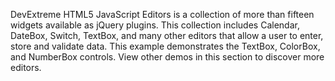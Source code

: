 DevExtreme HTML5 JavaScript Editors is a collection of more than fifteen widgets available as jQuery plugins. This collection includes Calendar, DateBox, Switch, TextBox, and many other editors that allow a user to enter, store and validate data. This example demonstrates the TextBox, ColorBox, and NumberBox controls. View other demos in this section to discover more editors.